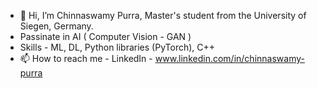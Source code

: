 - 👋 Hi, I’m Chinnaswamy Purra, Master's student from the University of Siegen, Germany.
- Passinate in AI ( Computer Vision - GAN )
- Skills - ML, DL, Python libraries (PyTorch), C++  
- 📫 How to reach me - LinkedIn - www.linkedin.com/in/chinnaswamy-purra

<!---
chinnaswamy-P/chinnaswamy-P is a ✨ special ✨ repository because its `README.md` (this file) appears on your GitHub profile.
You can click the Preview link to take a look at your changes.
--->

